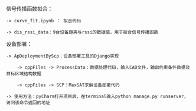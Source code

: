 信号传播函数拟合：
	
	-> curve_fit.ipynb ： 拟合代码
	
	-> dis_rssi_data：9台设备距离与rssi的数据值，用于拟合信号传播函数

设备部署：
	
	-> ApDeploymentByScp：设备部署工具的Django实现
		
		-> cppFiles -> ProcessData：数据处理代码，输入CAD文件，输出约束条件数据及目标区域结构数据
		
		-> cppFiles -> SCP：MaxSAT求解设备部署代码
	
	-> 使用方法：pyCharm打开项目后，在terminal输入python manage.py runserver，访问该命令返回的地址
